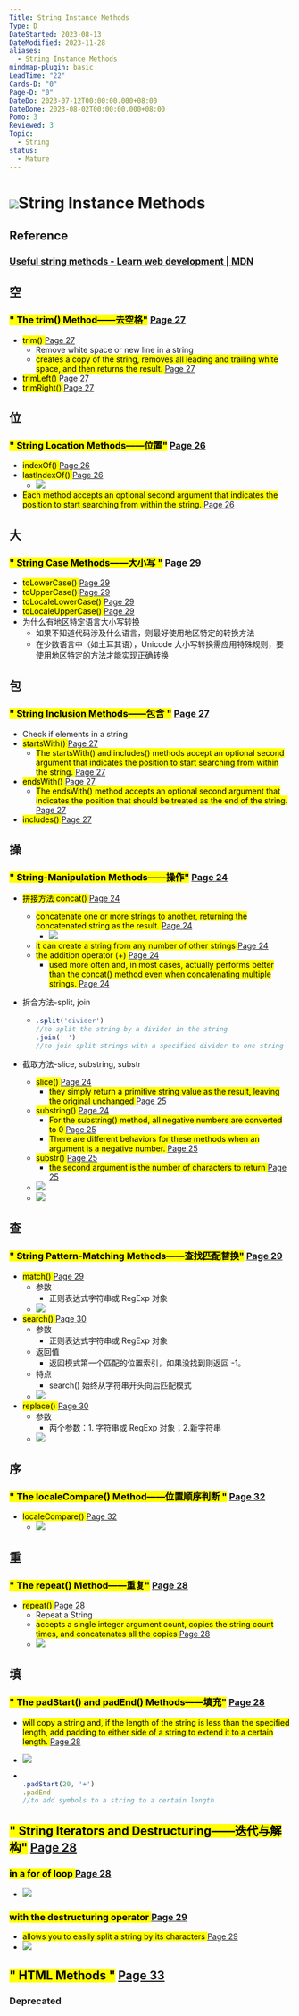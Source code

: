 ```yaml
---
Title: String Instance Methods
Type: D
DateStarted: 2023-08-13
DateModified: 2023-11-28
aliases:
  - String Instance Methods
mindmap-plugin: basic
LeadTime: "22"
Cards-D: "0"
Page-D: "0"
DateDo: 2023-07-12T00:00:00.000+08:00
DateDone: 2023-08-02T00:00:00.000+08:00
Pomo: 3
Reviewed: 3
Topic:
  - String
status:
  - Mature
---
```


# ![](O-JS/String/z-Assets/V-JS%20String%20and%20Array%20Methods.png)String Instance Methods

## Reference

### [Useful string methods - Learn web development | MDN](https://developer.mozilla.org/en-US/docs/Learn/JavaScript/First_steps/Useful_string_methods)

## 空

### <mark class="hltr-gray ">" The trim() Method——去空格"</mark> [Page 27 ](zotero://open-pdf/library/items/6CRSJHBD?page=27&annotation=UHGAI8KR)

- <mark class="hltr-orange "> trim() </mark> [Page 27](zotero://open-pdf/library/items/6CRSJHBD?page=27&annotation=J42P9UMD)
  - Remove white space or new line in a string
  - <mark class="hltr-yellow "> creates a copy of the string, removes all leading and trailing white space, and then returns the result. </mark> [Page 27](zotero://open-pdf/library/items/6CRSJHBD?page=27&annotation=FHTKHX2E)
- <mark class="hltr-orange "> trimLeft() </mark> [Page 27](zotero://open-pdf/library/items/6CRSJHBD?page=27&annotation=YKAK5BT7)
- <mark class="hltr-orange "> trimRight() </mark> [Page 27](zotero://open-pdf/library/items/6CRSJHBD?page=27&annotation=TY5B2WF7)

## 位

### <mark class="hltr-gray ">" String Location Methods——位置"</mark> [Page 26 ](zotero://open-pdf/library/items/6CRSJHBD?page=26&annotation=K3CKKLCB)

- <mark class="hltr-orange "> indexOf() </mark> [Page 26](zotero://open-pdf/library/items/6CRSJHBD?page=26&annotation=YMZ4ZN6R)
- <mark class="hltr-orange "> lastIndexOf() </mark> [Page 26](zotero://open-pdf/library/items/6CRSJHBD?page=26&annotation=IVU8QJS4)
  - ![](C05BasicReferenceTypes-26-x66-y478.png)
- <mark class="hltr-yellow "> Each method accepts an optional second argument that indicates the position to start searching from within the string. </mark> [Page 26](zotero://open-pdf/library/items/6CRSJHBD?page=26&annotation=XJ3NSRXM)

## 大

### <mark class="hltr-gray ">" String Case Methods——大小写 "</mark> [Page 29 ](zotero://open-pdf/library/items/6CRSJHBD?page=29&annotation=QJNZ78U8)

- <mark class="hltr-orange "> toLowerCase() </mark> [Page 29](zotero://open-pdf/library/items/6CRSJHBD?page=29&annotation=HUZ3SUD5)
- <mark class="hltr-orange "> toUpperCase() </mark> [Page 29](zotero://open-pdf/library/items/6CRSJHBD?page=29&annotation=I98JCQQS)
- <mark class="hltr-orange "> toLocaleLowerCase() </mark> [Page 29](zotero://open-pdf/library/items/6CRSJHBD?page=29&annotation=995T2WUK)
- <mark class="hltr-orange "> toLocaleUpperCase() </mark> [Page 29](zotero://open-pdf/library/items/6CRSJHBD?page=29&annotation=3U2BTSQD)
- 为什么有地区特定语言大小写转换
  - 如果不知道代码涉及什么语言，则最好使用地区特定的转换方法
  - 在少数语言中（如土耳其语），Unicode 大小写转换需应用特殊规则，要使用地区特定的方法才能实现正确转换

## 包

### <mark class="hltr-gray ">" String Inclusion Methods——包含 "</mark> [Page 27 ](zotero://open-pdf/library/items/6CRSJHBD?page=27&annotation=B9WYFDGA)

- Check if elements in a string
- <mark class="hltr-orange "> startsWith() </mark> [Page 27](zotero://open-pdf/library/items/6CRSJHBD?page=27&annotation=VJ54MHHN)
  - <mark class="hltr-yellow "> The startsWith() and includes() methods accept an optional second argument that indicates the position to start searching from within the string. </mark> [Page 27](zotero://open-pdf/library/items/6CRSJHBD?page=27&annotation=6C6GB4MC)
- <mark class="hltr-orange "> endsWith() </mark> [Page 27](zotero://open-pdf/library/items/6CRSJHBD?page=27&annotation=X8MZ6W2B)
  - <mark class="hltr-yellow "> The endsWith() method accepts an optional second argument that indicates the position that should be treated as the end of the string. </mark> [Page 27](zotero://open-pdf/library/items/6CRSJHBD?page=27&annotation=2W8I27DE)
- <mark class="hltr-orange "> includes() </mark> [Page 27](zotero://open-pdf/library/items/6CRSJHBD?page=27&annotation=WQDXBYQQ)

## 操

### <mark class="hltr-gray ">" String-Manipulation Methods——操作"</mark> [Page 24 ](zotero://open-pdf/library/items/6CRSJHBD?page=24&annotation=87P4LDHG)

- <mark class="hltr-orange "> 拼接方法 concat() </mark> [Page 24](zotero://open-pdf/library/items/6CRSJHBD?page=24&annotation=S8W8WKMB)
  - <mark class="hltr-yellow "> concatenate one or more strings to another, returning the concatenated string as the result. </mark> [Page 24](zotero://open-pdf/library/items/6CRSJHBD?page=24&annotation=QDESJDLV)
    - ![](C05BasicReferenceTypes-24-x64-y258.png)
  - <mark class="hltr-yellow "> it can create a string from any number of other strings </mark> [Page 24](zotero://open-pdf/library/items/6CRSJHBD?page=24&annotation=TZ45IYHT)
  - <mark class="hltr-orange "> the addition operator (+) </mark> [Page 24](zotero://open-pdf/library/items/6CRSJHBD?page=24&annotation=G7ZM4RZY)
    - <mark class="hltr-yellow "> used more often and, in most cases, actually performs better than the concat() method even when concatenating multiple strings. </mark> [Page 24](zotero://open-pdf/library/items/6CRSJHBD?page=24&annotation=YBEPCSH7)
- 拆合方法-split, join

  - ```js
    .split('divider')
    //to split the string by a divider in the string
    .join(' ')
    //to join split strings with a specified divider to one string
    ```

- 截取方法-slice, substring, substr
  - <mark class="hltr-orange "> slice() </mark> [Page 24](zotero://open-pdf/library/items/6CRSJHBD?page=24&annotation=5I8HNM95)
    - <mark class="hltr-yellow "> they simply return a primitive string value as the result, leaving the original unchanged </mark> [Page 25](zotero://open-pdf/library/items/6CRSJHBD?page=25&annotation=W2DYMQ36)
  - <mark class="hltr-orange "> substring() </mark> [Page 24](zotero://open-pdf/library/items/6CRSJHBD?page=24&annotation=F4V7FGRB)
    - <mark class="hltr-yellow "> For the substring() method, all negative numbers are converted to 0 </mark> [Page 25](zotero://open-pdf/library/items/6CRSJHBD?page=25&annotation=MMGNNK9A)
    - <mark class="hltr-orange "> There are different behaviors for these methods when an argument is a negative number. </mark> [Page 25](zotero://open-pdf/library/items/6CRSJHBD?page=25&annotation=RAN8KSE3)
  - <mark class="hltr-orange "> substr() </mark> [Page 25](zotero://open-pdf/library/items/6CRSJHBD?page=25&annotation=AQ366DXI)
    - <mark class="hltr-yellow "> the second argument is the number of characters to return </mark> [Page 25](zotero://open-pdf/library/items/6CRSJHBD?page=25&annotation=5UF687YR)
  - ![](C05BasicReferenceTypes-25-x85-y457.png)
  - ![](C05BasicReferenceTypes-25-x90-y219.png)

## 查

### <mark class="hltr-gray ">" String Pattern-Matching Methods——查找匹配替换"</mark> [Page 29 ](zotero://open-pdf/library/items/6CRSJHBD?page=29&annotation=Y9G2P237)

- <mark class="hltr-orange "> match() </mark> [Page 29](zotero://open-pdf/library/items/6CRSJHBD?page=29&annotation=WG6WQZ2J)
  - 参数
    - 正则表达式字符串或 RegExp 对象
  - ![](Paste%20image%201690963574528image.png)
- <mark class="hltr-orange "> search() </mark> [Page 30](zotero://open-pdf/library/items/6CRSJHBD?page=30&annotation=D6W6UKHA)
  - 参数
    - 正则表达式字符串或 RegExp 对象
  - 返回值
    - 返回模式第一个匹配的位置索引，如果没找到则返回 -1。
  - 特点
    - search() 始终从字符串开头向后匹配模式
  - ![](Paste%20image%201690963484325image.png)
- <mark class="hltr-orange "> replace() </mark> [Page 30](zotero://open-pdf/library/items/6CRSJHBD?page=30&annotation=W6SB8XLJ)
  - 参数
    - 两个参数：1. 字符串或 RegExp 对象；2.新字符串
  - ![](C05BasicReferenceTypes-30-x68-y348.png)

## 序

### <mark class="hltr-gray ">" The localeCompare() Method——位置顺序判断 "</mark> [Page 32 ](zotero://open-pdf/library/items/6CRSJHBD?page=32&annotation=EYLW8PV5)

- <mark class="hltr-orange "> localeCompare() </mark> [Page 32](zotero://open-pdf/library/items/6CRSJHBD?page=32&annotation=9M7KNRB2)
  - ![](C05BasicReferenceTypes-32-x65-y344.png)

## 重

### <mark class="hltr-gray ">" The repeat() Method——重复"</mark> [Page 28 ](zotero://open-pdf/library/items/6CRSJHBD?page=28&annotation=HPTIT6M4)

- <mark class="hltr-orange "> repeat() </mark> [Page 28](zotero://open-pdf/library/items/6CRSJHBD?page=28&annotation=SUJL25K8)
  - Repeat a String
  - <mark class="hltr-yellow "> accepts a single integer argument count, copies the string count times, and concatenates all the copies </mark> [Page 28](zotero://open-pdf/library/items/6CRSJHBD?page=28&annotation=LBHKWIZY)
  - ![](Paste%20image%201690967742892image.png)

## 填

### <mark class="hltr-gray ">" The padStart() and padEnd() Methods——填充"</mark> [Page 28 ](zotero://open-pdf/library/items/6CRSJHBD?page=28&annotation=4S9JYAE6)

- <mark class="hltr-yellow "> will copy a string and, if the length of the string is less than the specified length, add padding to either side of a string to extend it to a certain length. </mark> [Page 28](zotero://open-pdf/library/items/6CRSJHBD?page=28&annotation=CGKY4PIK)
- ![](C05BasicReferenceTypes-28-x65-y363.png)

- ```js

  .padStart(20, '+')
  .padEnd
  //to add symbols to a string to a certain length
  ```

## <mark class="hltr-gray ">" String Iterators and Destructuring——迭代与解构"</mark> [Page 28 ](zotero://open-pdf/library/items/6CRSJHBD?page=28&annotation=LZID94FV)

### <mark class="hltr-yellow "> in a for of loop </mark> [Page 28](zotero://open-pdf/library/items/6CRSJHBD?page=28&annotation=DPBN3MUF)

- ![](C05BasicReferenceTypes-28-x62-y31.png)

### <mark class="hltr-yellow "> with the destructuring operator </mark> [Page 29](zotero://open-pdf/library/items/6CRSJHBD?page=29&annotation=YRVY6RB4)

- <mark class="hltr-yellow "> allows you to easily split a string by its characters </mark> [Page 29](zotero://open-pdf/library/items/6CRSJHBD?page=29&annotation=TBZ8Q45P)
- ![](C05BasicReferenceTypes-29-x89-y498.png)

## <mark class="hltr-gray ">" HTML Methods "</mark> [Page 33 ](zotero://open-pdf/library/items/6CRSJHBD?page=33&annotation=F97NKWWU)

### Deprecated
